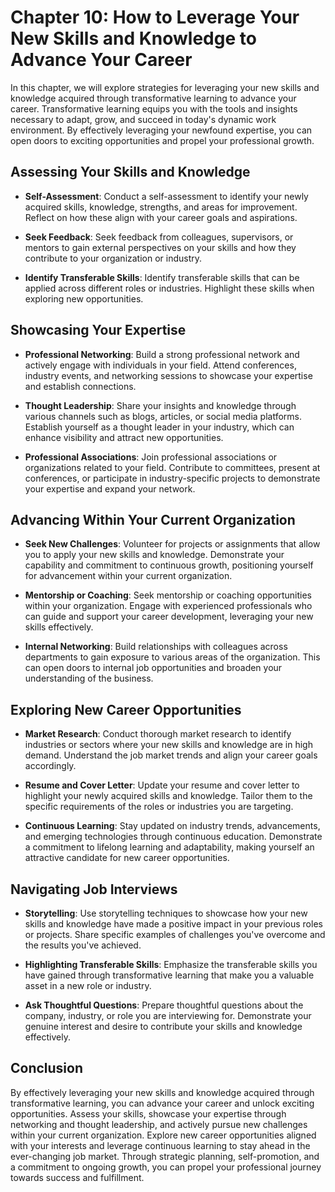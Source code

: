 Chapter 10: How to Leverage Your New Skills and Knowledge to Advance Your Career
================================================================================

In this chapter, we will explore strategies for leveraging your new skills and knowledge acquired through transformative learning to advance your career. Transformative learning equips you with the tools and insights necessary to adapt, grow, and succeed in today's dynamic work environment. By effectively leveraging your newfound expertise, you can open doors to exciting opportunities and propel your professional growth.

Assessing Your Skills and Knowledge
-----------------------------------

* **Self-Assessment**: Conduct a self-assessment to identify your newly acquired skills, knowledge, strengths, and areas for improvement. Reflect on how these align with your career goals and aspirations.

* **Seek Feedback**: Seek feedback from colleagues, supervisors, or mentors to gain external perspectives on your skills and how they contribute to your organization or industry.

* **Identify Transferable Skills**: Identify transferable skills that can be applied across different roles or industries. Highlight these skills when exploring new opportunities.

Showcasing Your Expertise
-------------------------

* **Professional Networking**: Build a strong professional network and actively engage with individuals in your field. Attend conferences, industry events, and networking sessions to showcase your expertise and establish connections.

* **Thought Leadership**: Share your insights and knowledge through various channels such as blogs, articles, or social media platforms. Establish yourself as a thought leader in your industry, which can enhance visibility and attract new opportunities.

* **Professional Associations**: Join professional associations or organizations related to your field. Contribute to committees, present at conferences, or participate in industry-specific projects to demonstrate your expertise and expand your network.

Advancing Within Your Current Organization
------------------------------------------

* **Seek New Challenges**: Volunteer for projects or assignments that allow you to apply your new skills and knowledge. Demonstrate your capability and commitment to continuous growth, positioning yourself for advancement within your current organization.

* **Mentorship or Coaching**: Seek mentorship or coaching opportunities within your organization. Engage with experienced professionals who can guide and support your career development, leveraging your new skills effectively.

* **Internal Networking**: Build relationships with colleagues across departments to gain exposure to various areas of the organization. This can open doors to internal job opportunities and broaden your understanding of the business.

Exploring New Career Opportunities
----------------------------------

* **Market Research**: Conduct thorough market research to identify industries or sectors where your new skills and knowledge are in high demand. Understand the job market trends and align your career goals accordingly.

* **Resume and Cover Letter**: Update your resume and cover letter to highlight your newly acquired skills and knowledge. Tailor them to the specific requirements of the roles or industries you are targeting.

* **Continuous Learning**: Stay updated on industry trends, advancements, and emerging technologies through continuous education. Demonstrate a commitment to lifelong learning and adaptability, making yourself an attractive candidate for new career opportunities.

Navigating Job Interviews
-------------------------

* **Storytelling**: Use storytelling techniques to showcase how your new skills and knowledge have made a positive impact in your previous roles or projects. Share specific examples of challenges you've overcome and the results you've achieved.

* **Highlighting Transferable Skills**: Emphasize the transferable skills you have gained through transformative learning that make you a valuable asset in a new role or industry.

* **Ask Thoughtful Questions**: Prepare thoughtful questions about the company, industry, or role you are interviewing for. Demonstrate your genuine interest and desire to contribute your skills and knowledge effectively.

Conclusion
----------

By effectively leveraging your new skills and knowledge acquired through transformative learning, you can advance your career and unlock exciting opportunities. Assess your skills, showcase your expertise through networking and thought leadership, and actively pursue new challenges within your current organization. Explore new career opportunities aligned with your interests and leverage continuous learning to stay ahead in the ever-changing job market. Through strategic planning, self-promotion, and a commitment to ongoing growth, you can propel your professional journey towards success and fulfillment.
